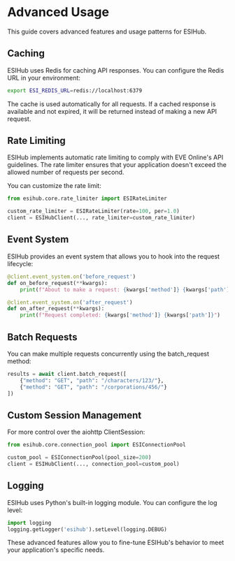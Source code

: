 # Advanced Usage

This guide covers advanced features and usage patterns for ESIHub.

## Caching

ESIHub uses Redis for caching API responses. You can configure the Redis URL in your environment:

```bash
export ESI_REDIS_URL=redis://localhost:6379
```

The cache is used automatically for all requests. If a cached response is available and not expired, it will be returned instead of making a new API request.

## Rate Limiting

ESIHub implements automatic rate limiting to comply with EVE Online's API guidelines. The rate limiter ensures that your application doesn't exceed the allowed number of requests per second.

You can customize the rate limit:

```python
from esihub.core.rate_limiter import ESIRateLimiter

custom_rate_limiter = ESIRateLimiter(rate=100, per=1.0)
client = ESIHubClient(..., rate_limiter=custom_rate_limiter)
```

## Event System

ESIHub provides an event system that allows you to hook into the request lifecycle:

```python
@client.event_system.on('before_request')
def on_before_request(**kwargs):
    print(f"About to make a request: {kwargs['method']} {kwargs['path']}")

@client.event_system.on('after_request')
def on_after_request(**kwargs):
    print(f"Request completed: {kwargs['method']} {kwargs['path']}")
```

## Batch Requests

You can make multiple requests concurrently using the batch_request method:

```python
results = await client.batch_request([
    {"method": "GET", "path": "/characters/123/"},
    {"method": "GET", "path": "/corporations/456/"}
])
```

## Custom Session Management

For more control over the aiohttp ClientSession:

```python
from esihub.core.connection_pool import ESIConnectionPool

custom_pool = ESIConnectionPool(pool_size=200)
client = ESIHubClient(..., connection_pool=custom_pool)
```

## Logging

ESIHub uses Python's built-in logging module. You can configure the log level:

```python
import logging
logging.getLogger('esihub').setLevel(logging.DEBUG)
```

These advanced features allow you to fine-tune ESIHub's behavior to meet your application's specific needs.